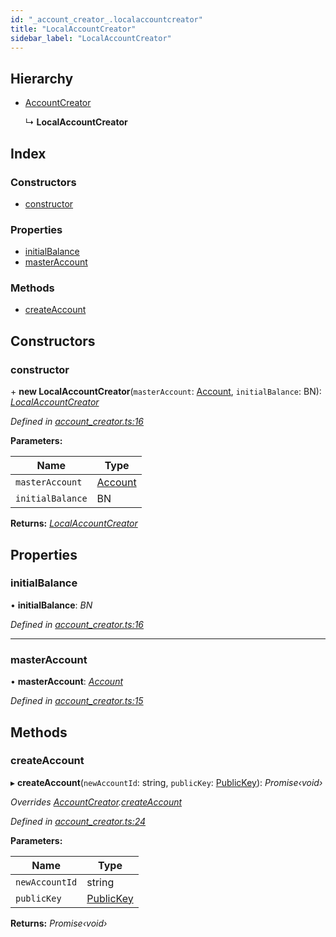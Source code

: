 ```yaml
---
id: "_account_creator_.localaccountcreator"
title: "LocalAccountCreator"
sidebar_label: "LocalAccountCreator"
---
```


## Hierarchy

* [AccountCreator](_account_creator_.accountcreator.md)

  ↳ **LocalAccountCreator**

## Index

### Constructors

* [constructor](_account_creator_.localaccountcreator.md#constructor)

### Properties

* [initialBalance](_account_creator_.localaccountcreator.md#initialbalance)
* [masterAccount](_account_creator_.localaccountcreator.md#masteraccount)

### Methods

* [createAccount](_account_creator_.localaccountcreator.md#createaccount)

## Constructors

###  constructor

\+ **new LocalAccountCreator**(`masterAccount`: [Account](_account_.account.md), `initialBalance`: BN): *[LocalAccountCreator](_account_creator_.localaccountcreator.md)*

*Defined in [account_creator.ts:16](https://github.com/nearprotocol/nearlib/blob/a0bd9b2/src.ts/account_creator.ts#L16)*

**Parameters:**

Name | Type |
------ | ------ |
`masterAccount` | [Account](_account_.account.md) |
`initialBalance` | BN |

**Returns:** *[LocalAccountCreator](_account_creator_.localaccountcreator.md)*

## Properties

###  initialBalance

• **initialBalance**: *BN*

*Defined in [account_creator.ts:16](https://github.com/nearprotocol/nearlib/blob/a0bd9b2/src.ts/account_creator.ts#L16)*

___

###  masterAccount

• **masterAccount**: *[Account](_account_.account.md)*

*Defined in [account_creator.ts:15](https://github.com/nearprotocol/nearlib/blob/a0bd9b2/src.ts/account_creator.ts#L15)*

## Methods

###  createAccount

▸ **createAccount**(`newAccountId`: string, `publicKey`: [PublicKey](_utils_key_pair_.publickey.md)): *Promise‹void›*

*Overrides [AccountCreator](_account_creator_.accountcreator.md).[createAccount](_account_creator_.accountcreator.md#abstract-createaccount)*

*Defined in [account_creator.ts:24](https://github.com/nearprotocol/nearlib/blob/a0bd9b2/src.ts/account_creator.ts#L24)*

**Parameters:**

Name | Type |
------ | ------ |
`newAccountId` | string |
`publicKey` | [PublicKey](_utils_key_pair_.publickey.md) |

**Returns:** *Promise‹void›*
